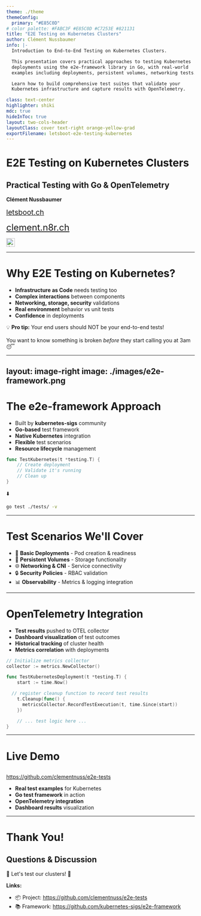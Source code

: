 ```yaml
---
theme: ./theme
themeConfig:
  primary: "#E85C0D"
# color palette: #FABC3F #E85C0D #C7253E #821131
title: "E2E Testing on Kubernetes Clusters"
author: Clément Nussbaumer
info: |-
  Introduction to End-to-End Testing on Kubernetes Clusters.

  This presentation covers practical approaches to testing Kubernetes
  deployments using the e2e-framework library in Go, with real-world
  examples including deployments, persistent volumes, networking tests.

  Learn how to build comprehensive test suites that validate your
  Kubernetes infrastructure and capture results with OpenTelemetry.

class: text-center
highlighter: shiki
mdc: true
hideInToc: true
layout: two-cols-header
layoutClass: cover text-right orange-yellow-grad
exportFilename: letsboot-e2e-testing-kubernetes
---
```


# E2E Testing on Kubernetes Clusters
## Practical Testing with Go & OpenTelemetry

**Clément Nussbaumer**

<a href="https://www.letsboot.ch/" target="_blank" alt="letsboot" style="font-size: 1.2rem;" class="absolute left-4rem top-25rem m-6 text-xl orange-accent">letsboot.ch</a>

<a href="https://clement.n8r.ch/en/articles/" style="font-size: 1.5rem;" target="_blank" alt="Blog" class="absolute right-8rem top-25rem m-6 text-xl">clement.n8r.ch</a>

<img src="./images/Jura.png" width="23rem" class="absolute right-6rem top-25rem m-6 text-xl" alt="Jura flag">

<a href="https://www.linkedin.com/in/clement-j-m-nussbaumer/" target="_blank" alt="Blog"
  class="absolute right-4rem top-25rem m-6  text-xl icon-btn opacity-100 !border-none "><carbon-logo-linkedin />
</a>

<a href="https://github.com/clementnuss" target="_blank" alt="GitHub"
  class="absolute right-2rem top-25rem m-6 text-xl icon-btn opacity-100 !border-none"><carbon-logo-github />
</a>

<!--
Welcome to this introduction on E2E testing for Kubernetes clusters
-->

---

# Why E2E Testing on Kubernetes?

- **Infrastructure as Code** needs testing too
- **Complex interactions** between components
- **Networking, storage, security** validations
- **Real environment** behavior vs unit tests
- **Confidence** in deployments

<div v-click class="absolute top-15rem right-6rem bg-white bg-opacity-10 backdrop-filter backdrop-blur-md rounded-lg p-5 border border-white border-opacity-20 max-w-80">
<p class="text-sm text-gray-200 font-medium">
💡 <strong>Pro tip:</strong> Your end users should NOT be your end-to-end tests!
<br><br>
You want to know something is broken <em>before</em> they start calling you at 3am 😴
</p>
</div>

<!--
E2E testing ensures your Kubernetes infrastructure works as expected in real scenarios
-->

---
layout: image-right
image: ./images/e2e-framework.png
---

# The e2e-framework Approach

- Built by **kubernetes-sigs** community
- **Go-based** test framework
- **Native Kubernetes** integration
- **Flexible** test scenarios
- **Resource lifecycle** management

```go
func TestKubernetes(t *testing.T) {
    // Create deployment
    // Validate it's running
    // Clean up
}
```

⬇️


```bash
go test ./tests/ -v
```

<!--
The e2e-framework makes it easy to write comprehensive Kubernetes tests
-->

---

# Test Scenarios We'll Cover

- 🚀 **Basic Deployments** - Pod creation & readiness
- 💾 **Persistent Volumes** - Storage functionality
- 🌐 **Networking & CNI** - Service connectivity
- 🔒 **Security Policies** - RBAC validation
- 📊 **Observability** - Metrics & logging integration

<!--
These are common scenarios you'll want to test in any Kubernetes environment
-->

---

# OpenTelemetry Integration

- **Test results** pushed to OTEL collector
- **Dashboard visualization** of test outcomes
- **Historical tracking** of cluster health
- **Metrics correlation** with deployments

```go
// Initialize metrics collector
collector := metrics.NewCollector()

func TestKubernetesDeployment(t *testing.T) {
    start := time.Now()

  // register cleanup function to record test results
    t.Cleanup(func() {
      metricsCollector.RecordTestExecution(t, time.Since(start))
    })

    // ... test logic here ...
}
```

<!--
Observability of your tests is as important as the tests themselves
-->

---

# Live Demo

## 

https://github.com/clementnuss/e2e-tests

- **Real test examples** for Kubernetes
- **Go test framework** in action
- **OpenTelemetry integration**
- **Dashboard results** visualization

<!--
Time to see the actual implementation and test results
-->

---

# Thank You!

## Questions & Discussion

<div class="flex justify-center items-center h-32">
  <div class="text-4xl">
    🚀 Let's test our clusters! 🚀
  </div>
</div>

**Links:**
- 📦 Project: https://github.com/clementnuss/e2e-tests
- 📚 Framework: https://github.com/kubernetes-sigs/e2e-framework

<!--
Thank you for joining this introduction to Kubernetes E2E testing
-->
